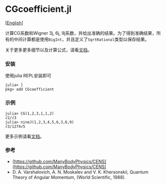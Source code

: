 # CGcoefficient.jl

[[English](README.md)]

计算CG系数和Wigner 3j, 6j, 9j系数，并给出准确的结果。为了得到准确结果，所有的中间计算都是使用`BigInt`，并且定义了`SqrtRational`类型以保存结果。

关于更多更多细节以及计算公式，请看[文档](https://0382.github.io/CGcoefficient.jl-docs/)。

### 安装

使用julia REPL安装即可
```julia-repl
julia> ]
pkg> add CGcoefficient
```

### 示例

```julia-repl
julia> CG(1,2,3,1,1,2)
√2/√3
julia> nineJ(1,2,3,4,5,6,3,6,9)
√3/1274√5
```

更多示例请看[文档](https://0382.github.io/CGcoefficient.jl-docs/)。

### 参考

- [https://github.com/ManyBodyPhysics/CENS](https://github.com/ManyBodyPhysics/CENS)
- D. A. Varshalovich, A. N. Moskalev and V. K. Khersonskii, Quantum Theory of Angular Momentum, (World Scientific, 1988).